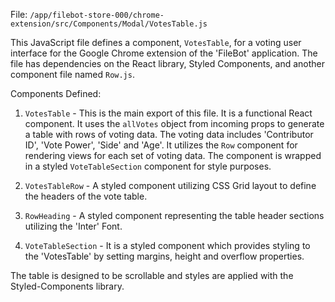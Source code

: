 File: `/app/filebot-store-000/chrome-extension/src/Components/Modal/VotesTable.js`

This JavaScript file defines a component, `VotesTable`, for a voting user interface for the Google Chrome extension of the 'FileBot' application. The file has dependencies on the React library, Styled Components, and another component file named `Row.js`.

Components Defined:
1. `VotesTable` - This is the main export of this file. It is a functional React component. It uses the `allVotes` object from incoming props to generate a table with rows of voting data. The voting data includes 'Contributor ID', 'Vote Power', 'Side' and 'Age'. It utilizes the `Row` component for rendering views for each set of voting data. The component is wrapped in a styled `VoteTableSection` component for style purposes.

2. `VotesTableRow` - A styled component utilizing CSS Grid layout to define the headers of the vote table. 

3. `RowHeading` - A styled component representing the table header sections utilizing the 'Inter' Font. 

4. `VoteTableSection` - It is a styled component which provides styling to the 'VotesTable' by setting margins, height and overflow properties. 

The table is designed to be scrollable and styles are applied with the Styled-Components library.